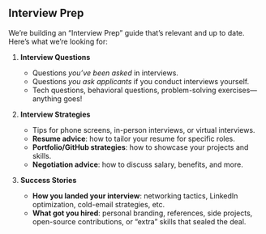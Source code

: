 ## Interview Prep

We’re building an “Interview Prep” guide that’s relevant and up to date. Here’s what we’re looking for:

1. **Interview Questions**  
   - Questions *you’ve been asked* in interviews.  
   - Questions *you ask applicants* if you conduct interviews yourself.  
   - Tech questions, behavioral questions, problem-solving exercises—anything goes!

2. **Interview Strategies**  
   - Tips for phone screens, in-person interviews, or virtual interviews.  
   - **Resume advice**: how to tailor your resume for specific roles.  
   - **Portfolio/GitHub strategies**: how to showcase your projects and skills.  
   - **Negotiation advice**: how to discuss salary, benefits, and more.

3. **Success Stories**  
   - **How you landed your interview**: networking tactics, LinkedIn optimization, cold-email strategies, etc.  
   - **What got you hired**: personal branding, references, side projects, open-source contributions, or “extra” skills that sealed the deal.
